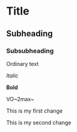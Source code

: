 # Title

## Subheading

### Subsubheading

Ordinary text

*Italic*

**Bold**

VO~2max~

This is my first change


This is my second change



